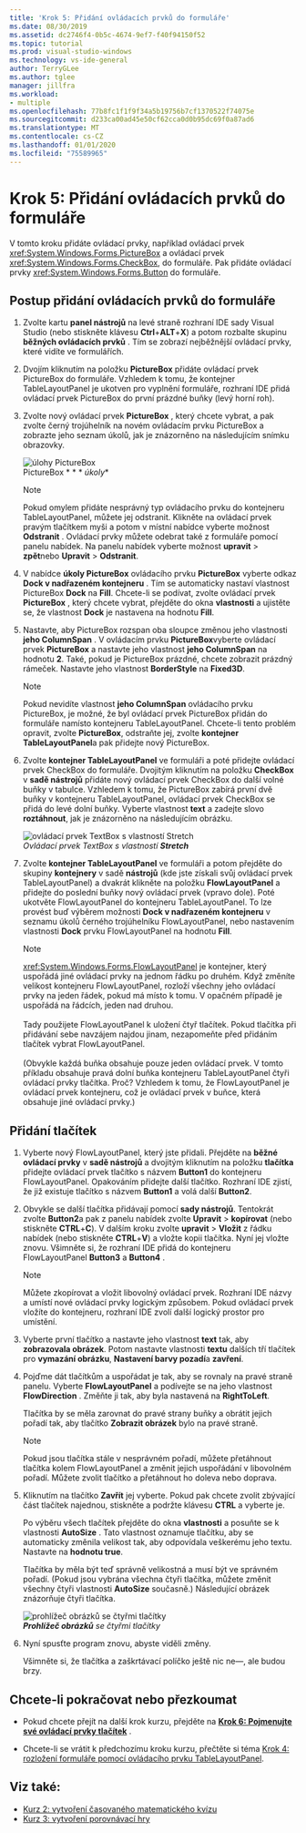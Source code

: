 ```yaml
---
title: 'Krok 5: Přidání ovládacích prvků do formuláře'
ms.date: 08/30/2019
ms.assetid: dc2746f4-0b5c-4674-9ef7-f40f94150f52
ms.topic: tutorial
ms.prod: visual-studio-windows
ms.technology: vs-ide-general
author: TerryGLee
ms.author: tglee
manager: jillfra
ms.workload:
- multiple
ms.openlocfilehash: 77b8fc1f1f9f34a5b19756b7cf1370522f74075e
ms.sourcegitcommit: d233ca00ad45e50cf62cca0d0b95dc69f0a87ad6
ms.translationtype: MT
ms.contentlocale: cs-CZ
ms.lasthandoff: 01/01/2020
ms.locfileid: "75589965"
---
```

# <a name="step-5-add-controls-to-your-form"></a>Krok 5: Přidání ovládacích prvků do formuláře

V tomto kroku přidáte ovládací prvky, například ovládací prvek <xref:System.Windows.Forms.PictureBox> a ovládací prvek <xref:System.Windows.Forms.CheckBox>, do formuláře. Pak přidáte ovládací prvky <xref:System.Windows.Forms.Button> do formuláře.

## <a name="how-to-add-controls-to-your-form"></a>Postup přidání ovládacích prvků do formuláře

1. Zvolte kartu **panel nástrojů** na levé straně rozhraní IDE sady Visual Studio (nebo stiskněte klávesu **Ctrl**+**ALT**+**X**) a potom rozbalte skupinu **běžných ovládacích prvků** . Tím se zobrazí nejběžnější ovládací prvky, které vidíte ve formulářích.

1. Dvojím kliknutím na položku **PictureBox** přidáte ovládací prvek PictureBox do formuláře. Vzhledem k tomu, že kontejner TableLayoutPanel je ukotven pro vyplnění formuláře, rozhraní IDE přidá ovládací prvek PictureBox do první prázdné buňky (levý horní roh).

1. Zvolte nový ovládací prvek **PictureBox** , který chcete vybrat, a pak zvolte černý trojúhelník na novém ovládacím prvku PictureBox a zobrazte jeho seznam úkolů, jak je znázorněno na následujícím snímku obrazovky.

    ![úlohy PictureBox](../ide/media/express_pictureboxtasks.png)<br/>PictureBox * * * *úkoly**

    > [!NOTE]
    > Pokud omylem přidáte nesprávný typ ovládacího prvku do kontejneru TableLayoutPanel, můžete jej odstranit. Klikněte na ovládací prvek pravým tlačítkem myši a potom v místní nabídce vyberte možnost **Odstranit** . Ovládací prvky můžete odebrat také z formuláře pomocí panelu nabídek. Na panelu nabídek vyberte možnost **upravit** > **zpět**nebo **Upravit** > **Odstranit**.

1. V nabídce **úkoly PictureBox** ovládacího prvku **PictureBox** vyberte odkaz **Dock v nadřazeném kontejneru** . Tím se automaticky nastaví vlastnost PictureBox **Dock** na **Fill**. Chcete-li se podívat, zvolte ovládací prvek **PictureBox** , který chcete vybrat, přejděte do okna **vlastnosti** a ujistěte se, že vlastnost **Dock** je nastavena na hodnotu **Fill**.

1. Nastavte, aby PictureBox rozspan oba sloupce změnou jeho vlastnosti **jeho ColumnSpan** . V ovládacím prvku **PictureBox**vyberte ovládací prvek **PictureBox** a nastavte jeho vlastnost **jeho ColumnSpan** na hodnotu **2**. Také, pokud je PictureBox prázdné, chcete zobrazit prázdný rámeček. Nastavte jeho vlastnost **BorderStyle** na **Fixed3D**.

    > [!NOTE]
    > Pokud nevidíte vlastnost **jeho ColumnSpan** ovládacího prvku PictureBox, je možné, že byl ovládací prvek PictureBox přidán do formuláře namísto kontejneru TableLayoutPanel. Chcete-li tento problém opravit, zvolte **PictureBox**, odstraňte jej, zvolte **kontejner TableLayoutPanel**a pak přidejte nový PictureBox.

1. Zvolte **kontejner TableLayoutPanel** ve formuláři a poté přidejte ovládací prvek CheckBox do formuláře. Dvojitým kliknutím na položku **CheckBox** v **sadě nástrojů** přidáte nový ovládací prvek CheckBox do další volné buňky v tabulce. Vzhledem k tomu, že PictureBox zabírá první dvě buňky v kontejneru TableLayoutPanel, ovládací prvek CheckBox se přidá do levé dolní buňky. Vyberte vlastnost **text** a zadejte slovo **roztáhnout**, jak je znázorněno na následujícím obrázku.

    ![ovládací prvek TextBox s vlastností Stretch](../ide/media/express_pictureviewercheckbox.png)<br/>*Ovládací prvek TextBox s* *vlastností* ***Stretch***

1. Zvolte **kontejner TableLayoutPanel** ve formuláři a potom přejděte do skupiny **kontejnery** v sadě **nástrojů** (kde jste získali svůj ovládací prvek TableLayoutPanel) a dvakrát klikněte na položku **FlowLayoutPanel** a přidejte do poslední buňky nový ovládací prvek (vpravo dole). Poté ukotvěte FlowLayoutPanel do kontejneru TableLayoutPanel. To lze provést buď výběrem možnosti **Dock v nadřazeném kontejneru** v seznamu úkolů černého trojúhelníku FlowLayoutPanel, nebo nastavením vlastnosti **Dock** prvku FlowLayoutPanel na hodnotu **Fill**.

    > [!NOTE]
    > <xref:System.Windows.Forms.FlowLayoutPanel> je kontejner, který uspořádá jiné ovládací prvky na jednom řádku po druhém. Když změníte velikost kontejneru FlowLayoutPanel, rozloží všechny jeho ovládací prvky na jeden řádek, pokud má místo k tomu. V opačném případě je uspořádá na řádcích, jeden nad druhou. <br/><br/>Tady použijete FlowLayoutPanel k uložení čtyř tlačítek. Pokud tlačítka při přidávání sebe navzájem najdou jinam, nezapomeňte před přidáním tlačítek vybrat FlowLayoutPanel. <br/><br/>(Obvykle každá buňka obsahuje pouze jeden ovládací prvek. V tomto příkladu obsahuje pravá dolní buňka kontejneru TableLayoutPanel čtyři ovládací prvky tlačítka. Proč?  Vzhledem k tomu, že FlowLayoutPanel je ovládací prvek kontejneru, což je ovládací prvek v buňce, která obsahuje jiné ovládací prvky.)

## <a name="to-add-buttons"></a>Přidání tlačítek

1. Vyberte nový FlowLayoutPanel, který jste přidali. Přejděte na **běžné ovládací prvky** v **sadě nástrojů** a dvojitým kliknutím na položku **tlačítka** přidejte ovládací prvek tlačítko s názvem **Button1** do kontejneru FlowLayoutPanel. Opakováním přidejte další tlačítko. Rozhraní IDE zjistí, že již existuje tlačítko s názvem **Button1** a volá další **Button2**.

1. Obvykle se další tlačítka přidávají pomocí **sady nástrojů**. Tentokrát zvolte **Button2**a pak z panelu nabídek zvolte **Upravit** > **kopírovat** (nebo stiskněte **CTRL**+**C**). V dalším kroku zvolte **upravit** > **Vložit** z řádku nabídek (nebo stiskněte **CTRL**+**V**) a vložte kopii tlačítka. Nyní jej vložte znovu. Všimněte si, že rozhraní IDE přidá do kontejneru FlowLayoutPanel **Button3** a **Button4** .

    > [!NOTE]
    > Můžete zkopírovat a vložit libovolný ovládací prvek. Rozhraní IDE názvy a umístí nové ovládací prvky logickým způsobem. Pokud ovládací prvek vložíte do kontejneru, rozhraní IDE zvolí další logický prostor pro umístění.

1. Vyberte první tlačítko a nastavte jeho vlastnost **text** tak, aby **zobrazovala obrázek**. Potom nastavte vlastnosti **textu** dalších tří tlačítek pro **vymazání obrázku**, **Nastavení barvy pozadí**a **zavření**.

1. Pojďme dát tlačítkům a uspořádat je tak, aby se rovnaly na pravé straně panelu. Vyberte **FlowLayoutPanel** a podívejte se na jeho vlastnost **FlowDirection** . Změňte ji tak, aby byla nastavená na **RightToLeft**.

   Tlačítka by se měla zarovnat do pravé strany buňky a obrátit jejich pořadí tak, aby tlačítko **Zobrazit obrázek** bylo na pravé straně.

    > [!NOTE]
    > Pokud jsou tlačítka stále v nesprávném pořadí, můžete přetáhnout tlačítka kolem FlowLayoutPanel a změnit jejich uspořádání v libovolném pořadí. Můžete zvolit tlačítko a přetáhnout ho doleva nebo doprava.

1. Kliknutím na tlačítko **Zavřít** jej vyberte. Pokud pak chcete zvolit zbývající část tlačítek najednou, stiskněte a podržte klávesu **CTRL** a vyberte je.

   Po výběru všech tlačítek přejděte do okna **vlastnosti** a posuňte se k vlastnosti **AutoSize** . Tato vlastnost oznamuje tlačítku, aby se automaticky změnila velikost tak, aby odpovídala veškerému jeho textu. Nastavte na **hodnotu true**.

   Tlačítka by měla být teď správně velikostná a musí být ve správném pořadí. (Pokud jsou vybrána všechna čtyři tlačítka, můžete změnit všechny čtyři vlastnosti **AutoSize** současně.) Následující obrázek znázorňuje čtyři tlačítka.

    ![prohlížeč obrázků se čtyřmi tlačítky](../ide/media/express_autosize.png)<br/>***Prohlížeč obrázků*** *se čtyřmi tlačítky*

1. Nyní spusťte program znovu, abyste viděli změny.

   Všimněte si, že tlačítka a zaškrtávací políčko ještě nic ne&mdash;, ale budou brzy.

## <a name="to-continue-or-review"></a>Chcete-li pokračovat nebo přezkoumat

* Pokud chcete přejít na další krok kurzu, přejděte na **[Krok 6: Pojmenujte své ovládací prvky tlačítek](../ide/step-6-name-your-button-controls.md)** .

* Chcete-li se vrátit k předchozímu kroku kurzu, přečtěte si téma [Krok 4: rozložení formuláře pomocí ovládacího prvku TableLayoutPanel](../ide/step-4-lay-out-your-form-with-a-tablelayoutpanel-control.md).

## <a name="see-also"></a>Viz také:

* [Kurz 2: vytvoření časovaného matematického kvízu](tutorial-2-create-a-timed-math-quiz.md)
* [Kurz 3: vytvoření porovnávací hry](tutorial-3-create-a-matching-game.md)

